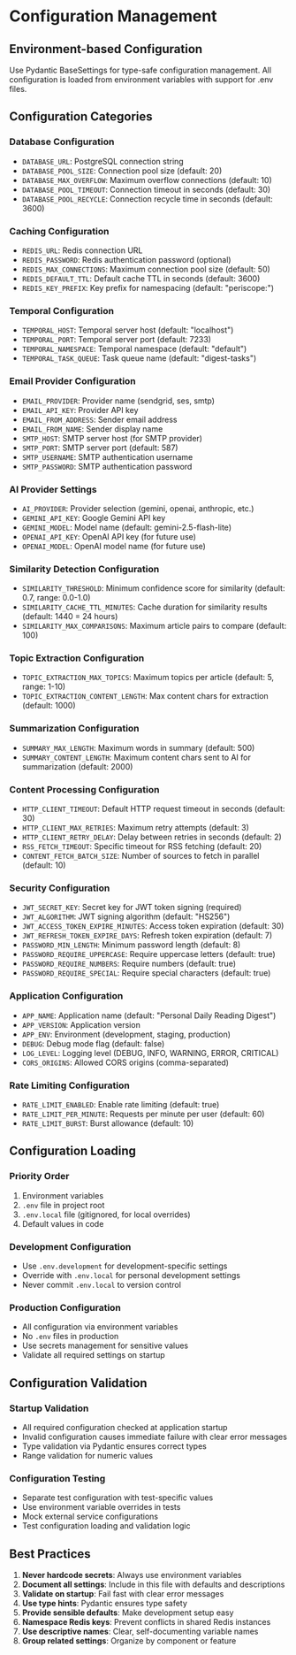 # Configuration Management

## Environment-based Configuration

Use Pydantic BaseSettings for type-safe configuration management. All configuration is loaded from environment variables with support for .env files.

## Configuration Categories

### Database Configuration
- `DATABASE_URL`: PostgreSQL connection string
- `DATABASE_POOL_SIZE`: Connection pool size (default: 20)
- `DATABASE_MAX_OVERFLOW`: Maximum overflow connections (default: 10)
- `DATABASE_POOL_TIMEOUT`: Connection timeout in seconds (default: 30)
- `DATABASE_POOL_RECYCLE`: Connection recycle time in seconds (default: 3600)

### Caching Configuration
- `REDIS_URL`: Redis connection URL
- `REDIS_PASSWORD`: Redis authentication password (optional)
- `REDIS_MAX_CONNECTIONS`: Maximum connection pool size (default: 50)
- `REDIS_DEFAULT_TTL`: Default cache TTL in seconds (default: 3600)
- `REDIS_KEY_PREFIX`: Key prefix for namespacing (default: "periscope:")

### Temporal Configuration
- `TEMPORAL_HOST`: Temporal server host (default: "localhost")
- `TEMPORAL_PORT`: Temporal server port (default: 7233)
- `TEMPORAL_NAMESPACE`: Temporal namespace (default: "default")
- `TEMPORAL_TASK_QUEUE`: Task queue name (default: "digest-tasks")

### Email Provider Configuration
- `EMAIL_PROVIDER`: Provider name (sendgrid, ses, smtp)
- `EMAIL_API_KEY`: Provider API key
- `EMAIL_FROM_ADDRESS`: Sender email address
- `EMAIL_FROM_NAME`: Sender display name
- `SMTP_HOST`: SMTP server host (for SMTP provider)
- `SMTP_PORT`: SMTP server port (default: 587)
- `SMTP_USERNAME`: SMTP authentication username
- `SMTP_PASSWORD`: SMTP authentication password

### AI Provider Settings
- `AI_PROVIDER`: Provider selection (gemini, openai, anthropic, etc.)
- `GEMINI_API_KEY`: Google Gemini API key
- `GEMINI_MODEL`: Model name (default: gemini-2.5-flash-lite)
- `OPENAI_API_KEY`: OpenAI API key (for future use)
- `OPENAI_MODEL`: OpenAI model name (for future use)

### Similarity Detection Configuration
- `SIMILARITY_THRESHOLD`: Minimum confidence score for similarity (default: 0.7, range: 0.0-1.0)
- `SIMILARITY_CACHE_TTL_MINUTES`: Cache duration for similarity results (default: 1440 = 24 hours)
- `SIMILARITY_MAX_COMPARISONS`: Maximum article pairs to compare (default: 100)

### Topic Extraction Configuration
- `TOPIC_EXTRACTION_MAX_TOPICS`: Maximum topics per article (default: 5, range: 1-10)
- `TOPIC_EXTRACTION_CONTENT_LENGTH`: Max content chars for extraction (default: 1000)

### Summarization Configuration
- `SUMMARY_MAX_LENGTH`: Maximum words in summary (default: 500)
- `SUMMARY_CONTENT_LENGTH`: Maximum content chars sent to AI for summarization (default: 2000)

### Content Processing Configuration
- `HTTP_CLIENT_TIMEOUT`: Default HTTP request timeout in seconds (default: 30)
- `HTTP_CLIENT_MAX_RETRIES`: Maximum retry attempts (default: 3)
- `HTTP_CLIENT_RETRY_DELAY`: Delay between retries in seconds (default: 2)
- `RSS_FETCH_TIMEOUT`: Specific timeout for RSS fetching (default: 20)
- `CONTENT_FETCH_BATCH_SIZE`: Number of sources to fetch in parallel (default: 10)

### Security Configuration
- `JWT_SECRET_KEY`: Secret key for JWT token signing (required)
- `JWT_ALGORITHM`: JWT signing algorithm (default: "HS256")
- `JWT_ACCESS_TOKEN_EXPIRE_MINUTES`: Access token expiration (default: 30)
- `JWT_REFRESH_TOKEN_EXPIRE_DAYS`: Refresh token expiration (default: 7)
- `PASSWORD_MIN_LENGTH`: Minimum password length (default: 8)
- `PASSWORD_REQUIRE_UPPERCASE`: Require uppercase letters (default: true)
- `PASSWORD_REQUIRE_NUMBERS`: Require numbers (default: true)
- `PASSWORD_REQUIRE_SPECIAL`: Require special characters (default: true)

### Application Configuration
- `APP_NAME`: Application name (default: "Personal Daily Reading Digest")
- `APP_VERSION`: Application version
- `APP_ENV`: Environment (development, staging, production)
- `DEBUG`: Debug mode flag (default: false)
- `LOG_LEVEL`: Logging level (DEBUG, INFO, WARNING, ERROR, CRITICAL)
- `CORS_ORIGINS`: Allowed CORS origins (comma-separated)

### Rate Limiting Configuration
- `RATE_LIMIT_ENABLED`: Enable rate limiting (default: true)
- `RATE_LIMIT_PER_MINUTE`: Requests per minute per user (default: 60)
- `RATE_LIMIT_BURST`: Burst allowance (default: 10)

## Configuration Loading

### Priority Order
1. Environment variables
2. `.env` file in project root
3. `.env.local` file (gitignored, for local overrides)
4. Default values in code

### Development Configuration
- Use `.env.development` for development-specific settings
- Override with `.env.local` for personal development settings
- Never commit `.env.local` to version control

### Production Configuration
- All configuration via environment variables
- No `.env` files in production
- Use secrets management for sensitive values
- Validate all required settings on startup

## Configuration Validation

### Startup Validation
- All required configuration checked at application startup
- Invalid configuration causes immediate failure with clear error messages
- Type validation via Pydantic ensures correct types
- Range validation for numeric values

### Configuration Testing
- Separate test configuration with test-specific values
- Use environment variable overrides in tests
- Mock external service configurations
- Test configuration loading and validation logic

## Best Practices

1. **Never hardcode secrets**: Always use environment variables
2. **Document all settings**: Include in this file with defaults and descriptions
3. **Validate on startup**: Fail fast with clear error messages
4. **Use type hints**: Pydantic ensures type safety
5. **Provide sensible defaults**: Make development setup easy
6. **Namespace Redis keys**: Prevent conflicts in shared Redis instances
7. **Use descriptive names**: Clear, self-documenting variable names
8. **Group related settings**: Organize by component or feature
